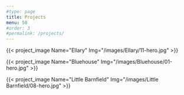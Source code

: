 ```yaml
---
#type: page
title: Projects
menu: 50
#order: 3
#permalink: /projects/
---
```


{{< project_image Name="Ellary" Img="/images/Ellary/11-hero.jpg" >}}

{{< project_image Name="Bluehouse" Img="/images/Bluehouse/01-hero.jpg" >}}

{{< project_image Name="Little Barnfield" Img="/images/Little Barnfield/08-hero.jpg" >}}
